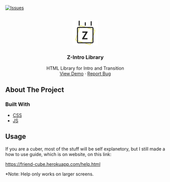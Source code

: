 ﻿<div id="top"></div>


<!-- PROJECT SHIELDS -->
<!--
*** I'm using markdown "reference style" links for readability.
*** Reference links are enclosed in brackets [ ] instead of parentheses ( ).
*** See the bottom of this document for the declaration of the reference variables
*** for contributors-url, forks-url, etc. This is an optional, concise syntax you may use.
*** https://www.markdownguide.org/basic-syntax/#reference-style-links
-->
[![Issues][issues-shield]][issues-url]



<!-- PROJECT LOGO -->
<br />
<div align="center">
  <a href="">
    <img src="./logo.png" alt="Logo" width="80" height="80">
  </a>

  <h3 align="center">Z-Intro Library</h3>

  <p align="center">
    HTML Library for Intro and Transition
    <br />
    <a href="hh">View Demo</a>
    ·
    <a href="hh">Report Bug</a>
  </p>
</div>



<!-- ABOUT THE PROJECT -->
## About The Project



### Built With

* [CSS](#)
* [JS](#)



<!-- USAGE EXAMPLES -->
## Usage

If you are a cuber, most of the stuff will be self explanetory, but I still made a how to use guide, which is on website, on this link: 

https://friend-cube.herokuapp.com/help.html

*Note: Help only works on larger screens.




<!-- MARKDOWN LINKS & IMAGES -->
<!-- https://www.markdownguide.org/basic-syntax/#reference-style-links -->
[stars-shield]: https://img.shields.io/github/stars/othneildrew/Best-README-Template.svg?style=for-the-badge
[stars-url]: https://github.com/Zoksss/friend-cube/stargazers
[issues-shield]: https://img.shields.io/github/issues/othneildrew/Best-README-Template.svg?style=for-the-badge
[issues-url]: https://github.com/Zoksss/friend-cube/issues
[license-shield]: https://img.shields.io/github/license/othneildrew/Best-README-Template.svg?style=for-the-badge
[license-url]: https://github.com/othneildrew/Best-README-Template/blob/master/LICENSE.txt
[linkedin-shield]: https://img.shields.io/badge/-LinkedIn-black.svg?style=for-the-badge&logo=linkedin&colorB=555
[product-screenshot]: /public/assets/readme-project-ss.png